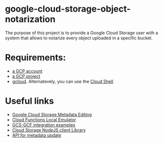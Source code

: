 # google-cloud-storage-object-notarization

The purpose of this project is to provide a Google Cloud Storage user with a system that allows to notarize every object uploaded in a specific bucket.

# Requirements:
- [a GCP account](https://cloud.google.com/free/)
- [a GCP project](https://cloud.google.com/resource-manager/docs/creating-managing-projects#creating_a_project)
- [gcloud](https://cloud.google.com/sdk/downloads). Alternatevely, you can use the [Cloud Shell](https://cloud.google.com/shell/docs/starting-cloud-shell)

# Useful links
- [Google Cloud Storage Metadata Editing](https://cloud.google.com/storage/docs/viewing-editing-metadata)
- [Cloud Functions Local Emulator](https://cloud.google.com/functions/docs/emulator)
- [GCS-GCF integration examples](https://cloud.google.com/functions/docs/tutorials/storage)
- [Cloud Storage NodeJS client Library](https://cloud.google.com/storage/docs/reference/libraries#client-libraries-install-nodejs)
- [API for metadata update](https://cloud.google.com/storage/docs/json_api/v1/objects/update)
